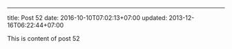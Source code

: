 ---
title: Post 52
date: 2016-10-10T07:02:13+07:00
updated: 2013-12-16T06:22:44+07:00

This is content of post 52